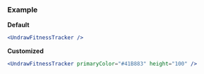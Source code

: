 ### Example

**Default**
```jsx
<UndrawFitnessTracker />
```

**Customized**
```jsx
<UndrawFitnessTracker primaryColor="#41B883" height="100" />
```
